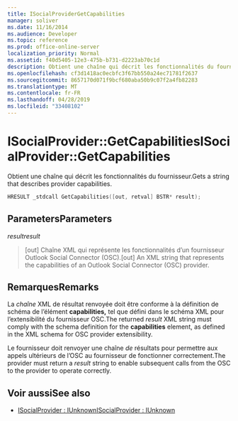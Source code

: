 ```yaml
---
title: ISocialProviderGetCapabilities
manager: soliver
ms.date: 11/16/2014
ms.audience: Developer
ms.topic: reference
ms.prod: office-online-server
localization_priority: Normal
ms.assetid: f40d5405-12e3-475b-b731-d2223ab70c1d
description: Obtient une chaîne qui décrit les fonctionnalités du fournisseur.
ms.openlocfilehash: cf3d1418ac0ecbfc3f67bb550a24ec71781f2637
ms.sourcegitcommit: 8657170d071f9bcf680aba50b9c07f2a4fb82283
ms.translationtype: MT
ms.contentlocale: fr-FR
ms.lasthandoff: 04/28/2019
ms.locfileid: "33408102"
---
```

# <a name="isocialprovidergetcapabilities"></a><span data-ttu-id="6e7e4-103">ISocialProvider::GetCapabilities</span><span class="sxs-lookup"><span data-stu-id="6e7e4-103">ISocialProvider::GetCapabilities</span></span>

<span data-ttu-id="6e7e4-104">Obtient une chaîne qui décrit les fonctionnalités du fournisseur.</span><span class="sxs-lookup"><span data-stu-id="6e7e4-104">Gets a string that describes provider capabilities.</span></span>
  
```cpp
HRESULT _stdcall GetCapabilities([out, retval] BSTR* result);
```

## <a name="parameters"></a><span data-ttu-id="6e7e4-105">Parameters</span><span class="sxs-lookup"><span data-stu-id="6e7e4-105">Parameters</span></span>

<span data-ttu-id="6e7e4-106">_result_</span><span class="sxs-lookup"><span data-stu-id="6e7e4-106">_result_</span></span>
  
> <span data-ttu-id="6e7e4-107">[out] Chaîne XML qui représente les fonctionnalités d’un fournisseur Outlook Social Connector (OSC).</span><span class="sxs-lookup"><span data-stu-id="6e7e4-107">[out] An XML string that represents the capabilities of an Outlook Social Connector (OSC) provider.</span></span>
    
## <a name="remarks"></a><span data-ttu-id="6e7e4-108">Remarques</span><span class="sxs-lookup"><span data-stu-id="6e7e4-108">Remarks</span></span>

<span data-ttu-id="6e7e4-109">La  _chaîne_ XML de résultat renvoyée doit être conforme à la définition de schéma de l’élément **capabilities,** tel que défini dans le schéma XML pour l’extensibilité du fournisseur OSC.</span><span class="sxs-lookup"><span data-stu-id="6e7e4-109">The returned  _result_ XML string must comply with the schema definition for the **capabilities** element, as defined in the XML schema for OSC provider extensibility.</span></span> 
  
<span data-ttu-id="6e7e4-110">Le fournisseur doit renvoyer une chaîne  _de_ résultats pour permettre aux appels ultérieurs de l’OSC au fournisseur de fonctionner correctement.</span><span class="sxs-lookup"><span data-stu-id="6e7e4-110">The provider must return a  _result_ string to enable subsequent calls from the OSC to the provider to operate correctly.</span></span> 
  
## <a name="see-also"></a><span data-ttu-id="6e7e4-111">Voir aussi</span><span class="sxs-lookup"><span data-stu-id="6e7e4-111">See also</span></span>

- [<span data-ttu-id="6e7e4-112">ISocialProvider : IUnknown</span><span class="sxs-lookup"><span data-stu-id="6e7e4-112">ISocialProvider : IUnknown</span></span>](isocialprovideriunknown.md)

